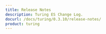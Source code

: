 ```yaml
---
title: Release Notes
description: Turing ES Change Log.
docurl: /docs/turing/0.3.10/release-notes/
product: turing
---
```

